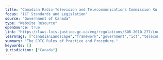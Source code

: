 ```yaml
---
title: "Canadian Radio-Television and Telecommunications Commission Rules of Practice and Procedure"
focus: "ICT Standards and Legislation"
source: "Government of Canada"
type: "Website Resource"
openSource: true
link: "https://laws-lois.justice.gc.ca/eng/regulations/SOR-2010-277/index.html"
learnTags: ["canadianLandscape","framework","government","ict","telecommunications","regulation"]
summary: "The CRTC Rules of Practice and Procedure."
keywords: []
jurisdiction: ["Canada"]
---
```

